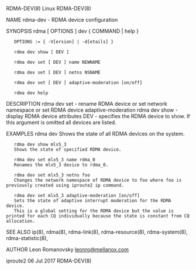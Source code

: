 RDMA-DEV(8)								     Linux								   RDMA-DEV(8)

NAME
       rdma-dev - RDMA device configuration

SYNOPSIS
       rdma [ OPTIONS ] dev  { COMMAND | help }

       OPTIONS := { -V[ersion] | -d[etails] }

       rdma dev show [ DEV ]

       rdma dev set [ DEV ] name NEWNAME

       rdma dev set [ DEV ] netns NSNAME

       rdma dev set [ DEV ] adaptive-moderation [on/off]

       rdma dev help

DESCRIPTION
   rdma dev set - rename RDMA device or set network namespace or set RDMA device adaptive-moderation
   rdma dev show - display RDMA device attributes
       DEV - specifies the RDMA device to show.	 If this argument is omitted all devices are listed.

EXAMPLES
       rdma dev
	   Shows the state of all RDMA devices on the system.

       rdma dev show mlx5_3
	   Shows the state of specified RDMA device.

       rdma dev set mlx5_3 name rdma_0
	   Renames the mlx5_3 device to rdma_0.

       rdma dev set mlx5_3 netns foo
	   Changes the network namespace of RDMA device to foo where foo is previously created using iproute2 ip command.

       rdma dev set mlx5_3 adaptive-moderation [on/off]
	   Sets the state of adaptive interrupt moderation for the RDMA device.
	   This is a global setting for the RDMA device but the value is printed for each CQ individually because the state is constant from CQ allocation.

SEE ALSO
       ip(8), rdma(8), rdma-link(8), rdma-resource(8), rdma-system(8), rdma-statistic(8),

AUTHOR
       Leon Romanovsky <leonro@mellanox.com>

iproute2								  06 Jul 2017								   RDMA-DEV(8)
